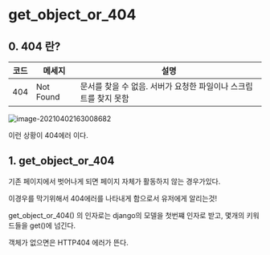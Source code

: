 # get_object_or_404



## 0. 404 란?



| 코드 | 메세지    | 설명                                                         |
| ---- | --------- | ------------------------------------------------------------ |
| 404  | Not Found | 문서를 찾을 수 없음. 서버가 요청한 파일이나 스크립트를 찾지 못함 |



![image-20210402163008682](get_object_or_404.assets/image-20210402163008682.png)

이런 상황이 404에러 이다.



## 1. get_object_or_404



기존 페이지에서 벗어나게 되면 페이지 자체가 활동하지 않는 경우가있다.

이경우를 막기위해서 404에러를 나타내게 함으로서 유저에게 알리는것!



get_object_or_404() 의 인자로는 django의 모델을 첫번쨰 인자로 받고, 몇개의 키워드들을 get()에 넘긴다.

객체가 없으면은 HTTP404 에러가 뜬다.